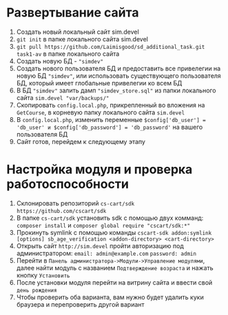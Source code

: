 # Развертывание сайта

1. Создать новый локальный сайт sim.devel
2. `git init` в папке локального сайта sim.devel
3. `git pull https://github.com/Laimisgood/sd_additional_task.git task1-av` в папке локального сайта
4. Cоздать новую БД - `"simdev"`
5. Создать нового пользователя БД и предоставить все привелегии на новую БД `"simdev"`, или использовать существующего пользователя БД, который имеет глобальные привелегии ко всем БД
6. В БД `"simdev"` залить дамп `"simdev_store.sql"` из папки локального сайта `sim.devel "var/backups/"`
7. Скопировать `config.local.php`, прикрепленный во вложения на `GetCourse`, в корневую папку локального сайта `sim.devel`
8. В `config.local.php`, изменить переменные `$config['db_user'] = 'db_user' и $config['db_password'] = 'db_password'` на вашего пользователя БД
9. Сайт готов, перейдем к следующему этапу

# Настройка модуля и проверка работоспособности

1. Склонировать репозиторий `cs-cart/sdk` `https://github.com/cscart/sdk`
2. В папке `cs-cart/sdk` установить sdk с помощью двух комманд: `composer install` и `composer global require "cscart/sdk:*"`
3. Прокинуть symlink с помощью команды `cscart-sdk addon:symlink [options] sb_age_verification <addon-directory> <cart-directory>`
4. Открыть сайт `http://sim.devel` пройти авторизацию под администратором: `email: admin@example.com` `password: admin`
5. Перейти в `Панель администратора->Модули->Управление модулями`, далее найти модуль с названием `Подтверждение возраста` и нажать кнопку `Установить`
6. После установки модуля перейти на витрину сайта и ввести свой `день рождения`
7. Чтобы проверить оба варианта, вам нужно будет удалить куки браузера и перепроверить другой вариант